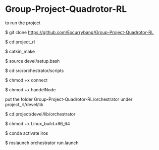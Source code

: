 # Group-Project-Quadrotor-RL

to run the project

$ git clone https://github.com/Excurrybang/Group-Project-Quadrotor-RL

$ cd project_rl

$ catkin_make

$ source devel/setup.bash

$ cd src/orchestrator/scripts

$ chmod +x connect

$ chmod +x handelNode

put the folder Group-Project-Quadrotor-RL/orchestrator under project_rl/devel/lib

$ cd project/devel/lib/orchestrator

$ chmod +x Linux_build.x86_64

$ conda activate iros

$ roslaunch orchestrator run.launch
